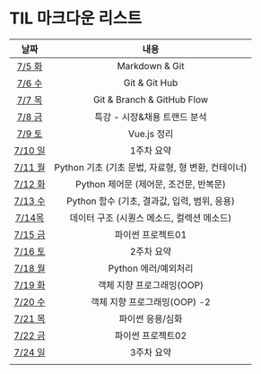 # TIL 마크다운 리스트

|               날짜                |                        내용                        |
| :-------------------------------: | :------------------------------------------------: |
|   [7/5 화](markdown/220705.md)    |                   Markdown & Git                   |
|   [7/6 수](markdown/220706.md)    |                   Git & Git Hub                    |
|   [7/7 목](markdown/220707.md)    |             Git & Branch & GitHub Flow             |
|   [7/8 금](markdown/220708.md)    |            특강 - 시장&채용 트랜드 분석            |
|   [7/9 토](markdown/Vue.js.md)    |                    Vue.js 정리                     |
| [7/10 일](markdown/w1-summary.md) |                     1주차 요약                     |
|   [7/11 월](markdown/220711.md)   | Python 기초 (기초 문법, 자료형, 형 변환, 컨테이너) |
|   [7/12 화](markdown/220712.md)   |       Python 제어문 (제어문, 조건문, 반복문)       |
|   [7/13 수](markdown/220713.md)   |    Python 함수 (기초, 결과값, 입력, 범위, 응용)    |
|   [7/14목](markdown/220714.md)    |     데이터 구조 (시퀀스 메소드, 컬렉션 메소드)     |
|   [7/15 금](markdown/220715.md)   |                 파이썬 프로젝트01                  |
| [7/16 토](markdown/w2-summary.md) |                     2주차 요약                     |
|   [7/18 월](markdown/220718.md)   |                Python 에러/예외처리                |
|   [7/19 화](markdown/220719.md)   |             객체 지향 프로그래밍(OOP)              |
|   [7/20 수](markdown/220720.md)   |            객체 지향 프로그래밍(OOP) -2            |
|   [7/21 목](markdown/220721.md)   |                  파이썬 응용/심화                  |
|   [7/22 금](markdown/220722.md)   |                 파이썬 프로젝트02                  |
| [7/24 일](markdown/w3-summary.md) |                     3주차 요약                     |
|                                   |                                                    |
